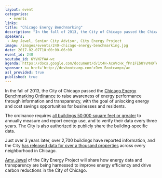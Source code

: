```yaml
---
layout: event
categories: 
  - events
links:
title: "Chicago Energy Benchmarking"
description: "In the fall of 2013, the City of Chicago passed the Chicago Energy Benchmarking Ordinance with the goal of unlocking energy and cost savings opportunities for businesses and residents. Amy Jewel of the City Energy Project will share how energy data and transparency are being harnessed to improve energy efficiency and drive carbon reductions in the City of Chicago."
speakers:
 - Amy Jewel, Senior City Advisor, City Energy Project 
image: /images/events/240-chicago-energy-benchmarking.jpg
date: 2017-02-07T18:00:00-06:00
event_id: 240
youtube_id: 6YVN7fAA-wc
agenda: https://docs.google.com/document/d/1t4H-AcoVcHx_fPn1FEbUYvMH0TogchrmFs2RV-6jTRU/edit#
sponsor: <a href='http://devbootcamp.com'>Dev Bootcamp</a>
asl_provided: true
published: true
---
```


In the fall of 2013, the City of Chicago passed the [Chicago Energy Benchmarking Ordinance](http://www.cityofchicago.org/energybenchmarking) to raise awareness of energy performance through information and transparency, with the goal of unlocking energy and cost savings opportunities for businesses and residents. 

The ordinance requires [all buildings 50,000 square feet or greater](https://data.cityofchicago.org/Environment-Sustainable-Development/Chicago-Energy-Benchmarking-Covered-Buildings/g5i5-yz37) to annually measure and report energy use, and to verify their data every three years. The City is also authorized to publicly share the building-specific data.

Just over 3 years later, over 2,700 buildings have reported information, and the City [has released data for over a thousand properties](https://data.cityofchicago.org/Environment-Sustainable-Development/Chicago-Energy-Benchmarking-2015-Data-Reported-in-/ebtp-548e) across every neighborhood in Chicago. 

[Amy Jewel](https://www.linkedin.com/in/amy-jewel-12100a4) of the City Energy Project will share how energy data and transparency are being harnessed to improve energy efficiency and drive carbon reductions in the City of Chicago.